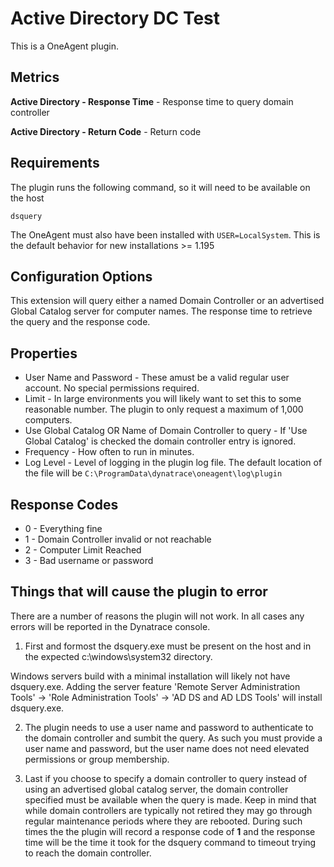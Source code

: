 # Active Directory DC Test
This is a OneAgent plugin.

## Metrics
**Active Directory - Response Time** - Response time to query domain controller

**Active Directory - Return Code** - Return code

## Requirements
The plugin runs the following command, so it will need to be available on the host

`dsquery`

The OneAgent must also have been installed with `USER=LocalSystem`. This is the default behavior for new installations >= 1.195

## Configuration Options

This extension will query either a named Domain Controller or an advertised Global Catalog server for computer names. The response time to retrieve the query and the response code.

## Properties
* User Name and Password - These amust be a valid regular user account.  No special permissions required.
* Limit - In large environments you will likely want to set this to some reasonable number.  The plugin to only request a maximum of 1,000 computers.
* Use Global Catalog OR Name of Domain Controller to query - If 'Use Global Catalog' is checked the domain controller entry is ignored.
* Frequency - How often to run in minutes.
* Log Level - Level of logging in the plugin log file.  The default location of the file will be `C:\ProgramData\dynatrace\oneagent\log\plugin`

## Response Codes
* 0 - Everything fine
* 1 - Domain Controller invalid or not reachable
* 2 - Computer Limit Reached
* 3 - Bad username or password

## Things that will cause the plugin to error

There are a number of reasons the plugin will not work.  In all cases any errors will be reported in the Dynatrace console.

1. First and formost the dsquery.exe must be present on the host and in the expected c:\windows\system32 directory.  

Windows servers build with a minimal installation will likely not have dsquery.exe.  Adding the server feature 'Remote Server Administration Tools' -> 'Role Administration Tools' -> 'AD DS and AD LDS Tools' will install dsquery.exe.

2. The plugin needs to use a user name and password to authenticate to the domain controller and sumbit the query.  As such you must provide a user name and password, but the user name does not need elevated permissions or group membership.

3. Last if you choose to specify a domain controller to query instead of using an advertised global catalog server, the domain controller specified must be available when the query is made. Keep in mind that while domain controllers are typically not retired they may go through regular maintenance periods where they are rebooted. During such times the the plugin will record a response code of **1** and the response time will be the time it took for the dsquery command to timeout trying to reach the domain controller. 
